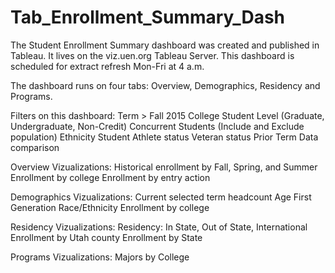 # Tab_Enrollment_Summary_Dash

The Student Enrollment Summary dashboard was created and published in Tableau. It lives on the viz.uen.org Tableau Server. This dashboard is scheduled for extract refresh Mon-Fri at 4 a.m.

The dashboard runs on four tabs: Overview, Demographics, Residency and Programs.

Filters on this dashboard:
  Term > Fall 2015
  College
  Student Level (Graduate, Undergraduate, Non-Credit)
  Concurrent Students (Include and Exclude population)
  Ethnicity
  Student Athlete status
  Veteran status
  Prior Term Data comparison
  
  Overview Vizualizations:
    Historical enrollment by Fall, Spring, and Summer
    Enrollment by college
    Enrollment by entry action
    
  Demographics Vizualizations:
    Current selected term headcount
    Age
    First Generation
    Race/Ethnicity
    Enrollment by college
    
  Residency Vizualizations:
    Residency: In State, Out of State, International
    Enrollment by Utah county
    Enrollment by State
    
  Programs Vizualizations:
    Majors by College
